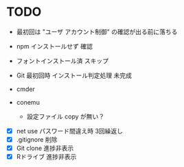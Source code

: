 # TODO

- 最初回は "ユーザ アカウント制御" の確認が出る前に落ちる
- npm インストールせず 確認
- フォントインストール済 スキップ
- Git 最初回時 インストール判定処理 未完成

- cmder
- conemu
  - 設定ファイル copy が無い？

- [x] net use パスワード間違え時 3回繰返し
- [x] .gitignore 削除
- [x] Git clone 進捗非表示
- [x] Rドライブ 進捗非表示
